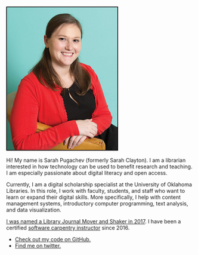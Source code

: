 ![Photo of Sarah](/images/Sarah.jpg)

Hi! My name is Sarah Pugachev (formerly Sarah Clayton). I am a librarian interested in how technology can be used to benefit research and teaching. I am especially passionate about digital literacy and open access.

Currently, I am a digital scholarship specialist at the University of Oklahoma Libraries. In this role, I work with faculty, students, and staff who want to learn or expand their digital skills. More specifically, I help with content management systems, introductory computer programming, text analysis, and data visualization. 

[I was named a Library Journal Mover and Shaker in 2017](https://www.libraryjournal.com/?detailStory=sarah-clayton-movers-shakers-2017-digital-developers#_). I have been a certified [software carpentry instructor](https://carpentries.org/) since 2016. 


* <a href="https://github.com/sclayton29" rel="me">Check out my code on GitHub.</a>
* <a href="https://twitter.com/sclayton29" rel="me authn">Find me on twitter.</a>
